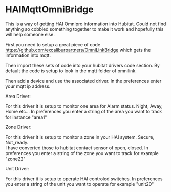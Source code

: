 # HAIMqttOmniBridge

This is a way of getting HAI Omnipro information into Hubitat.   Could not find anything so cobbled something together to make it work and hopefully this will help someone else.

First you need to setup a great piece of code https://github.com/excaliburpartners/OmniLinkBridge  which gets the information into mqtt.

Then import these sets of code into your hubitat drivers code section.  By default the code is setup to look in the mqtt folder of omnilink.

Then add a device and use the associated driver.  In the preferences enter your mqtt ip address.


Area Driver:

For this driver it is setup to monitor one area for Alarm status.   Night, Away, Home etc...
In preferences you enter a string of the area you want to track for instance "area1"

Zone Driver:

For this driver it is setup to monitor a zone in your HAI system.   Secure, Not_ready.   
I have converted those to hubitat contact sensor of open, closed.
In preferences you enter a string of the zone you want to track for example "zone22"

Unit Driver:

For this driver it is setup to operate HAI controled switches. 
In preferences you enter a string of the unit you want to operate for example "unit20"



